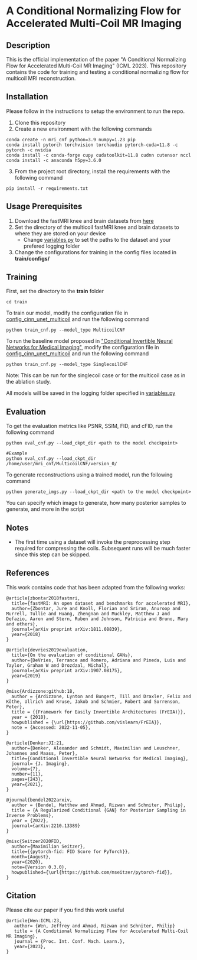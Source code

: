 # A Conditional Normalizing Flow for Accelerated Multi-Coil MR Imaging

## Description
This is the official implementation of the paper "A Conditional Normalizing Flow for Accelerated Multi-Coil MR Imaging" (ICML 2023).
This repository contains the code for training and testing a conditional normalizing flow for multicoil MRI reconstruction.

## Installation
Please follow in the instructions to setup the environment to run the repo.
1. Clone this repository
2. Create a new environment with the following commands
```
conda create -n mri_cnf python=3.9 numpy=1.23 pip
conda install pytorch torchvision torchaudio pytorch-cuda=11.8 -c pytorch -c nvidia
conda install -c conda-forge cupy cudatoolkit=11.8 cudnn cutensor nccl
conda install -c anaconda h5py=3.6.0
```
3. From the project root directory, install the requirements with the following command
```
pip install -r requirements.txt
```


## Usage Prerequisites
1. Download the fastMRI knee and brain datasets from [here](https://fastmri.org/)
2. Set the directory of the multicoil fastMRI knee and brain datasets to where they are stored on your device
    - Change [variables.py](variables.py) to set the paths to the dataset and your prefered logging folder
3. Change the configurations for training in the config files located in **train/configs/** 


## Training
First, set the directory to the **train** folder
```
cd train
```

To train our model, modify the configuration file in [config_cinn_unet_multicoil](train/configs/config_cinn_unet_multicoil.py) and run the following command
```
python train_cnf.py --model_type MulticoilCNF 
```

To run the baseline model proposed in ["Conditional Invertible Neural Networks for Medical Imaging"](https://arxiv.org/abs/2110.14520),
modify the configuration file in [config_cinn_unet_multicoil](train/configs/config_cinn_unet_multicoil.py) and run the following command
```
python train_cnf.py --model_type SinglecoilCNF 
```
Note: This can be run for the singlecoil case or for the multicoil case as in the ablation study.

All models will be saved in the logging folder specified in [variables.py](variables.py)

## Evaluation
To get the evaluation metrics like PSNR, SSIM, FID, and cFID, run the following command
```
python eval_cnf.py --load_ckpt_dir <path to the model checkpoint>

#Example
python eval_cnf.py --load_ckpt_dir /home/user/mri_cnf/MulticoilCNF/version_0/
```

To generate reconstructions using a trained model, run the following command
```
python generate_imgs.py --load_ckpt_dir <path to the model checkpoint>
```
You can specify which image to generate, how many posterior samples to generate, and more in the script



## Notes
- The first time using a dataset will invoke the preprocessing step required for compressing the coils. 
Subsequent runs will be much faster since this step can be skipped.

## References
This work contains code that has been adapted from the following works:
```
@article{zbontar2018fastmri,
  title={fastMRI: An open dataset and benchmarks for accelerated MRI},
  author={Zbontar, Jure and Knoll, Florian and Sriram, Anuroop and Murrell, Tullie and Huang, Zhengnan and Muckley, Matthew J and Defazio, Aaron and Stern, Ruben and Johnson, Patricia and Bruno, Mary and others},
  journal={arXiv preprint arXiv:1811.08839},
  year={2018}
}

@article{devries2019evaluation,
  title={On the evaluation of conditional GANs},
  author={DeVries, Terrance and Romero, Adriana and Pineda, Luis and Taylor, Graham W and Drozdzal, Michal},
  journal={arXiv preprint arXiv:1907.08175},
  year={2019}
}

@misc{Ardizzone:github:18,
  author = {Ardizzone, Lynton and Bungert, Till and Draxler, Felix and Köthe, Ullrich and Kruse, Jakob and Schmier, Robert and Sorrenson, Peter},
  title = {{Framework for Easily Invertible Architectures (FrEIA)}},
  year = {2018},
  howpublished = {\url{https://github.com/vislearn/FrEIA}},
  note = {Accessed: 2022-11-05},
}

@article{Denker:JI:21,
  author={Denker, Alexander and Schmidt, Maximilian and Leuschner, Johannes and Maass, Peter},
  title={Conditional Invertible Neural Networks for Medical Imaging},
  journal= {J. Imaging},
  volume={7},
  number={11},
  pages={243},
  year={2021},
}

@journal{bendel2022arxiv,
  author = {Bendel, Matthew and Ahmad, Rizwan and Schniter, Philip},
  title = {A Regularized Conditional {GAN} for Posterior Sampling in Inverse Problems},
  year = {2022},
  journal={arXiv:2210.13389}
}

@misc{Seitzer2020FID,
  author={Maximilian Seitzer},
  title={{pytorch-fid: FID Score for PyTorch}},
  month={August},
  year={2020},
  note={Version 0.3.0},
  howpublished={\url{https://github.com/mseitzer/pytorch-fid}},
}

```

## Citation
Please cite our paper if you find this work useful
```
@article{Wen:ICML:23,
   author= {Wen, Jeffrey and Ahmad, Rizwan and Schniter, Philip}
   title = {A Conditional Normalizing Flow for Accelerated Multi-Coil MR Imaging},
   journal = {Proc. Int. Conf. Mach. Learn.},
   year={2023},
}
```